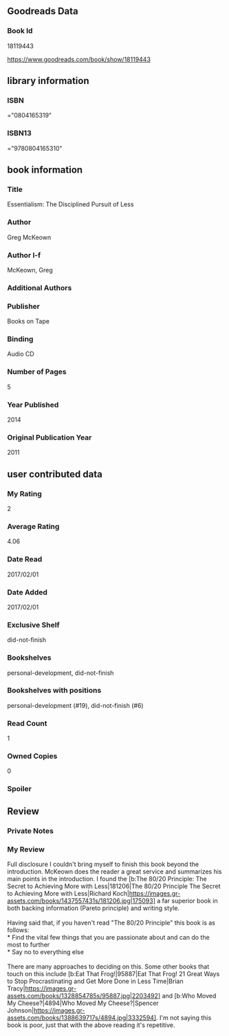 <!-- This template shows how to bulk convert all columns of data into one markdown file -->
<!-- caveat: KeyError if there's a mismatch. Empty values output nothing -->

## Goodreads Data

### Book Id 

18119443

https://www.goodreads.com/book/show/18119443

## library information

### ISBN 
="0804165319"

### ISBN13 
="9780804165310"

## book information

### Title
Essentialism: The Disciplined Pursuit of Less

### Author 
Greg McKeown

### Author l-f 
McKeown, Greg

### Additional Authors


### Publisher 
Books on Tape

### Binding
Audio CD

### Number of Pages
5

### Year Published
2014

### Original Publication Year 
2011

## user contributed data

### My Rating
2

### Average Rating
4.06

### Date Read
2017/02/01

### Date Added
2017/02/01

### Exclusive Shelf
did-not-finish

### Bookshelves
personal-development, did-not-finish

### Bookshelves with positions
personal-development (#19), did-not-finish (#6)

### Read Count
1

### Owned Copies
0

### Spoiler 


## Review

### Private Notes


### My Review
Full disclosure I couldn't bring myself to finish this book beyond the introduction. McKeown does the reader a great service and summarizes his main points in the introduction. I found the [b:The 80/20 Principle: The Secret to Achieving More with Less|181206|The 80/20 Principle  The Secret to Achieving More with Less|Richard Koch|https://images.gr-assets.com/books/1437557431s/181206.jpg|175093] a far superior book in both backing information (Pareto principle) and writing style.<br/><br/>Having said that, if you haven't read "The 80/20 Principle" this book is as follows:<br/>* Find the vital few things that you are passionate about and can do the most to further<br/>* Say no to everything else<br/><br/>There are many approaches to deciding on this. Some other books that touch on this include [b:Eat That Frog!|95887|Eat That Frog!  21 Great Ways to Stop Procrastinating and Get More Done in Less Time|Brian Tracy|https://images.gr-assets.com/books/1328854785s/95887.jpg|2203492] and [b:Who Moved My Cheese?|4894|Who Moved My Cheese?|Spencer Johnson|https://images.gr-assets.com/books/1388639717s/4894.jpg|3332594]. I'm not saying this book is poor, just that with the above reading it's repetitive.